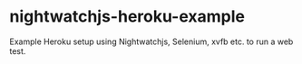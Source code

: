 # nightwatchjs-heroku-example
Example Heroku setup using Nightwatchjs, Selenium, xvfb etc. to run a web test.
